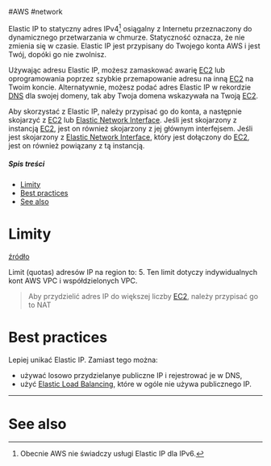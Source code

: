 #AWS #network

Elastic IP to statyczny adres IPv4[^1] osiągalny z Internetu przeznaczony do dynamicznego przetwarzania w chmurze. Statyczność oznacza, że nie zmienia się w czasie. Elastic IP jest przypisany do Twojego konta AWS i jest Twój, dopóki go nie zwolnisz.

Używając adresu Elastic IP, możesz zamaskować awarię [EC2](EC2.md) lub oprogramowania poprzez szybkie przemapowanie adresu na inną [EC2](EC2.md) na Twoim koncie. Alternatywnie, możesz podać adres Elastic IP w rekordzie [DNS](../network/DNS.md) dla swojej domeny, tak aby Twoja domena wskazywała na Twoją [EC2](EC2.md).

Aby skorzystać z Elastic IP, należy przypisać go do konta, a następnie skojarzyć z [EC2](EC2.md) lub [Elastic Network Interface](Elastic%20Network%20Interface.md). Jeśli jest skojarzony z instancją [EC2](EC2.md), jest on również skojarzony z jej głównym interfejsem. Jeśli jest skojarzony z [Elastic Network Interface](Elastic%20Network%20Interface.md), który jest dołączony do [EC2](EC2.md), jest on również powiązany z tą instancją.

##### Spis treści

- [Limity](#Limity)
- [Best practices](#Best%20practices)
- [See also](#See%20also)

# Limity

[źródło](https://docs.aws.amazon.com/vpc/latest/userguide/amazon-vpc-limits.html)

Limit (quotas) adresów IP na region to: 5.
Ten limit dotyczy indywidualnych kont AWS VPC i współdzielonych VPC.

> Aby przydzielić adres IP do większej liczby [EC2](EC2.md), należy przypisać go to NAT

# Best practices

Lepiej unikać Elastic IP. Zamiast tego można:

- używać losowo przydzielanye publiczne IP i rejestrować je w DNS,
- użyć [Elastic Load Balancing](Elastic%20Load%20Balancing.md), które w ogóle nie używa publicznego IP.

---

# See also

[^1]: Obecnie AWS nie świadczy usługi Elastic IP dla IPv6.
